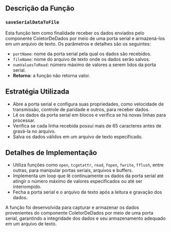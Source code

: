 ## Descrição da Função

### `saveSerialDataToFile`

Esta função tem como finalidade receber os dados enviados pelo componente ColetorDeDados por meio de uma porta serial e armazená-los em um arquivo de texto. Os parâmetros e detalhes são os seguintes:

- `portName`: nome da porta serial pela qual os dados são recebidos.
- `fileName`: nome do arquivo de texto onde os dados serão salvos.
- `numValuesToRead`: número máximo de valores a serem lidos da porta serial.
- **Retorno**: a função não retorna valor.

## Estratégia Utilizada

- Abre a porta serial e configura suas propriedades, como velocidade de transmissão, controle de paridade e outros, para receber dados.
- Lê os dados da porta serial em blocos e verifica se há novas linhas para processar.
- Verifica se cada linha recebida possui mais de 65 caracteres antes de gravá-la no arquivo.
- Salva os dados válidos em um arquivo de texto especificado.

## Detalhes de Implementação

- Utiliza funções como `open`, `tcgetattr`, `read`, `fopen`, `fwrite`, `fflush`, entre outras, para manipular portas seriais, arquivos e buffers.
- Implementa um loop que lê continuamente os dados da porta serial até atingir o número máximo de valores especificados ou até ser interrompido.
- Fecha a porta serial e o arquivo de texto após a leitura e gravação dos dados.

A função foi desenvolvida para capturar e armazenar os dados provenientes do componente ColetorDeDados por meio de uma porta serial, garantindo a integridade dos dados e seu armazenamento adequado em um arquivo de texto.

